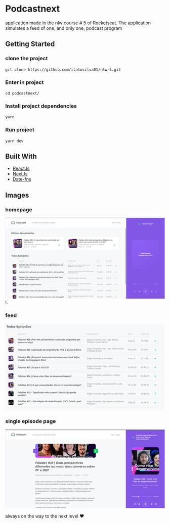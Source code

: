 # Podcastnext

application made in the nlw course # 5 of Rocketseat.
The application simulates a feed of one, and only one, podcast program

## Getting Started

### clone the project

```
git clone https://github.com/italosilva01/nlw-5.git
```

### Enter in project

```
cd podcastnext/
```

### Install project dependencies

```
yarn
```

### Run project

```
yarn dev
```

## Built With

- [ReactJs](https://pt-br.reactjs.org/)
- [NextJs](https://nextjs.org/)
- [Date-fns](https://date-fns.org/)

## Images

### homepage

![homepage](https://github.com/italosilva01/nlw-5/blob/main/public/images/homepage.png)
!.[](https://github.com/italosilva01/nlw-5/blob/main/public/images/Captura%20de%20tela%20de%202021-05-02%2011-25-51.png)

### feed

![feed](https://github.com/italosilva01/nlw-5/blob/main/public/images/feed.png)

### single episode page
![](https://github.com/italosilva01/nlw-5/blob/main/public/images/Captura%20de%20tela%20de%202021-05-02%2011-26-21.png)

always on the way to the next level :heart:
